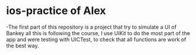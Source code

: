 # ios-practice of Alex
-The first part of this repository is a project that try to simulate a UI of Bankey all this is following the course, I use UIKit to do the most part of the app and were testing with UICTest, to check that all functions are work of the best way.